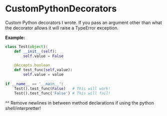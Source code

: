 # CustomPythonDecorators
Custom Python decorators I wrote. If you pass an argument other than what the decorator allows it will raise a TypeError exception.

**Example:**

```python
class Test(object):
    def __init__(self):
        self.value = False
    
    @Accepts.boolean
    def test_func(self,value):
        self.value = value
   
if __name__ == '__main__':
    Test().test_func(False)   # This will work!
    Test().test_func('False') # This will fail!
```

^^ Remove newlines in between method declarations if using the python shell/interpretter!
